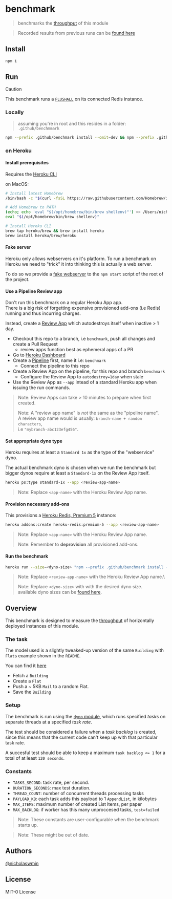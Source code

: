 # benchmark

> benchmarks the [throughput][throughput] of this module

> Recorded results from previous runs can be [found here][results]

## Install

```bash
npm i
```

## Run

> [!CAUTION]
> This benchmark runs a [`FLUSHALL`][flushall] on its connected Redis instance.

### Locally

> assuming you're in root and this resides in a folder: `.github/benchmmark`

```bash
npm --prefix .github/benchmark install --omit=dev && npm --prefix .github/benchmark start
```

### on Heroku

#### Install prerequisites

Requires the [Heroku CLI][heroku-cli]

on MacOS:

```bash
# Install latest Homebrew
/bin/bash -c "$(curl -fsSL https://raw.githubusercontent.com/Homebrew/install/HEAD/install.sh)"

# Add Homebrew to PATH
(echo; echo 'eval "$(/opt/homebrew/bin/brew shellenv)"') >> /Users/nicholaswmin/.bash_profile
eval "$(/opt/homebrew/bin/brew shellenv)"

# Install Heroku CLI
brew tap heroku/brew && brew install heroku
brew install heroku/brew/heroku
```

#### Fake server

Heroku only allows webservers on it's platform. To run a benchmark on Heroku
we need to "trick" it into thinking this is actually a web server.

To do so we provide a [fake webserver][fake-server] to the `npm start`
script of the root of the project.

#### Use a Pipeline Review app

Don't run this benchmark on a regular Heroku App app.\
There is a big risk of forgetting expensive provisioned add-ons (i.e Redis)
running and thus incurring charges.

Instead, create a [Review App][review-app] which autodestroys itself
when inactive > 1 day.

- Checkout this repo to a branch, i.e `benchmark`, push all changes
  and create a Pull Request
  - review apps function best as ephemeral apps of a PR
- Go to [Heroku Dashboard][heroku-dash]
- Create a [Pipeline][pipeline] first, name it i.e: `benchmark`
  - Connect the pipeline to this repo
- Create a Review App on the pipeline, for this repo and branch `benchmark`
  - Configure the Review App to `autodestroy=1day` when stale
- Use the Review App as `--app` intead of a standard Heroku app when issuing
  the run commands.

> Note: Review Apps can take > 10 minutes to prepare when first created.
>
> Note: A "review app name" is *not* the same as the "pipeline name".\
> A review app name would is usually: `branch-name + random characters`,\
> i.e `"mybranch-abc123efg456"`.

#### Set appropriate dyno type

Heroku requires at least a `Standard 1x` as the type of the "webservice" dyno.

The actual benchmark dyno is chosen when we run the benchmark but bigger dynos
require at least a `Standard-1x` on the Review App itself.

```bash
heroku ps:type standard-1x --app <review-app-name>
```

> Note: Replace `<app-name>` with the Heroku Review App name.

#### Provision necessary add-ons

This provisions a [Heroku Redis, Premium 5][redis-plans] instance:

```bash
heroku addons:create heroku-redis:premium-5 --app <review-app-name>
```

> Note: Replace `<app-name>` with the Heroku Review App name.
>
> Note: Remember to **deprovision** all provisioned add-ons.

#### Run the benchmark

```bash
heroku run --size=<dyno-size> "npm --prefix .github/benchmark install --omit=dev && npm --prefix .github/benchmark start" --app <review-app-name>
```

> Note: Replace `<review-app-name>` with the Heroku Review App name.\
>
> Note: Replace `<dyno-size>` with with the desired dyno size.\
> available dyno sizes can be [found here][dynos].

## Overview

This benchmark is designed to measure the [throughput][throughput]
of horizontally deployed instances of this module.

### The task

The model used is a slightly tweaked-up version of the same `Building` with
`Flat`s example shown in the `README`.

You can find it [here][test-data]

- Fetch a `Building`
- Create a `Flat`
- Push a ~ 5KB `Mail` to a random Flat.
- Save the `Building`

### Setup

The benchmark is run using the [`dyno` module][dyno-module], which runs
specified *tasks* on separate threads at a specified *task rate*.

The test should be considered a failure when a *task backlog* is created,
since this means that the current code can't keep up with that particular
task rate.

A succesful test should be able to keep a maximum `task backlog <= 1`
for a total of at least `120 seconds`.

### Constants

- `TASKS_SECOND`: task rate, per second.
- `DURATION_SECONDS`: max test duration.
- `THREAD_COUNT`: number of concurrent threads processing tasks
- `PAYLOAD_KB`: each task adds this payload to 1 `AppendList`, in kilobytes
- `MAX_ITEMS`: maximum number of created List Items, per paper
- `MAX_BACKLOG`: if worker has this many unproccesed tasks, `test=failed`

> Note: These constants are user-configurable when the benchmark starts up.

> Note: These might be out of date.

## Authors

[@nicholaswmin][nicholaswmin]

## License

MIT-0 License

[round-robin]: https://en.wikipedia.org/wiki/Round-robin_scheduling
[child_process]: https://nodejs.org/api/child_process.html
[fork]: https://nodejs.org/api/child_process.html#child_processforkmodulepath-args-options
[nicholaswmin]: https://github.com/nicholaswmin
[flushall]: https://redis.io/docs/latest/commands/flushall/
[throughput]: https://en.wikipedia.org/wiki/Network_throughput
[dynos]: https://devcenter.heroku.com/articles/limits#dynos
[fake-server]: bench/fake-server.js
[test-data]: /test/util/model/index.js
[results]: results/
[heroku-cli]: https://devcenter.heroku.com/articles/heroku-cli
[heroku-dash]: https://dashboard.heroku.com/apps
[heroku-redis]: https://devcenter.heroku.com/articles/heroku-redis
[redis-plans]: https://elements.heroku.com/addons/heroku-redis#pricing
[review-app]: https://devcenter.heroku.com/articles/github-integration-review-apps
[pipeline]: https://devcenter.heroku.com/articles/pipelines
[dyno-module]: lib/dyno

